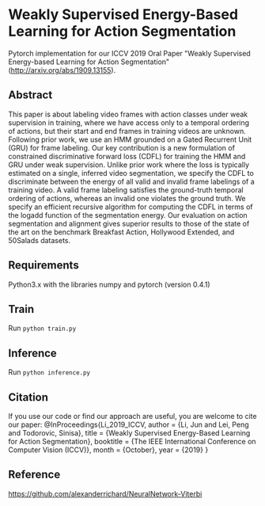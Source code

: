 # Weakly Supervised Energy-Based Learning for Action Segmentation

Pytorch implementation for our ICCV 2019 Oral Paper "Weakly Supervised Energy-based Learning for Action Segmentation"(http://arxiv.org/abs/1909.13155).

## Abstract
This paper is about labeling video frames with action classes under weak supervision in training, where we have access only to a temporal ordering of actions, but their start and end frames in training videos are unknown. Following prior work, we use an HMM grounded on a Gated Recurrent Unit (GRU) for frame labeling. Our key contribution is a new formulation of constrained discriminative forward loss (CDFL) for training the HMM and GRU under weak supervision. Unlike prior work where the loss is typically estimated on a single, inferred video segmentation, we specify the CDFL to discriminate between the energy of all valid and invalid frame labelings of a training video. A valid frame labeling satisfies the ground-truth temporal ordering of actions, whereas an invalid one violates the ground truth. We specify an efficient recursive algorithm for computing the CDFL in terms of the logadd function of the segmentation energy. Our evaluation on action segmentation and alignment gives superior results to those of the state of the art on the benchmark Breakfast Action, Hollywood  Extended, and 50Salads datasets.

## Requirements
Python3.x with the libraries numpy and pytorch (version 0.4.1)

## Train
Run `python train.py`

## Inference
Run `python inference.py`

## Citation
If you use our code or find our approach are useful, you are welcome to cite our paper:
    @InProceedings{Li_2019_ICCV,
    author = {Li, Jun and Lei, Peng and Todorovic, Sinisa},
    title = {Weakly Supervised Energy-Based Learning for Action Segmentation},
    booktitle = {The IEEE International Conference on Computer Vision (ICCV)},
    month = {October},
    year = {2019}
    }

## Reference
https://github.com/alexanderrichard/NeuralNetwork-Viterbi
